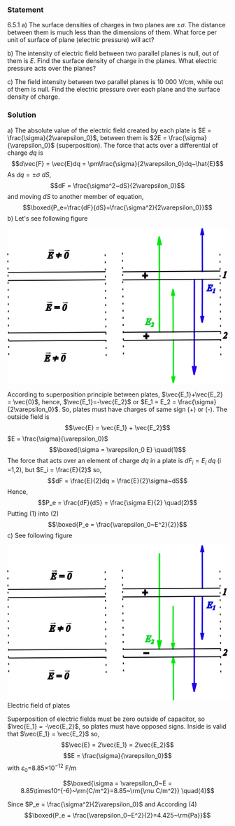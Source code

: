 ###  Statement 

$6.5.1$ a) The surface densities of charges in two planes are $\pm \sigma$. The distance between them is much less than the dimensions of them. What force per unit of surface of plane (electric pressure) will act? 

b) The intensity of electric field between two parallel planes is null, out of them is $E$. Find the surface density of charge in the planes. What electric pressure acts over the planes? 

c) The field intensity between two parallel planes is 10 000 V/cm, while out of them is null. Find the electric pressure over each plane and the surface density of charge. 

### Solution

a) The absolute value of the electric field created by each plate is $E = \frac{\sigma}{2\varepsilon_0}$, between them is $2E = \frac{\sigma}{\varepsilon_0}$ (superposition). The force that acts over a differential of charge $dq$ is $$d\vec{F} = \vec{E}dq = \pm\frac{\sigma}{2\varepsilon_0}dq~\hat{E}$$ As $dq = \pm\sigma~dS$, $$dF = \frac{\sigma^2~dS}{2\varepsilon_0}$$ and moving $dS$ to another member of equation, $$\boxed{P_e=\frac{dF}{dS}=\frac{\sigma^2}{2\varepsilon_0}}$$ b) Let's see following figure 

![ Electric field of plates |580x408, 51%](../../img/6.5.1/drawb.png)

According to superposition principle between plates, $\vec{E_1}+\vec{E_2} = \vec{0}$, hence, $\vec{E_1}=-\vec{E_2}$ or $E_1 = E_2 = \frac{\sigma}{2\varepsilon_0}$. So, plates must have charges of same sign (+) or (-). The outside field is $$\vec{E} = \vec{E_1} + \vec{E_2}$$ $E = \frac{\sigma}{\varepsilon_0}$ $$\boxed{\sigma = \varepsilon_0 E} \quad(1)$$ The force that acts over an element of charge $dq$ in a plate is $dF_i = E_i~dq$ (i =1,2), but $E_i = \frac{E}{2}$ so, $$dF = \frac{E}{2}dq = \frac{E}{2}\sigma~dS$$ Hence, $$P_e = \frac{dF}{dS} = \frac{\sigma E}{2} \quad(2)$$ Putting $(1)$ into $(2)$ $$\boxed{P_e = \frac{\varepsilon_0~E^2}{2}}$$ c) See following figure 

![ Electric field of plates |580x408, 51%](../../img/6.5.1/drawc.png)  Electric field of plates 

Superposition of electric fields must be zero outside of capacitor, so $\vec{E_1} = -\vec{E_2}$, so plates must have opposed signs. Inside is valid that $\vec{E_1} = \vec{E_2}$ so, $$\vec{E} = 2\vec{E_1} = 2\vec{E_2}$$ $$E = \frac{\sigma}{\varepsilon_0}$$ with $\varepsilon_0$=8.85$\times$10$^{-12}$ F/m 

$$\boxed{\sigma = \varepsilon_0~E = 8.85\times10^{-6}~\rm{C/m^2}=8.85~\rm{\mu C/m^2}} \quad(4)$$ 

Since $P_e = \frac{\sigma^2}{2\varepsilon_0}$ and According $(4)$ $$\boxed{P_e = \frac{\varepsilon_0~E^2}{2}=4.425~\rm{Pa}}$$ 

